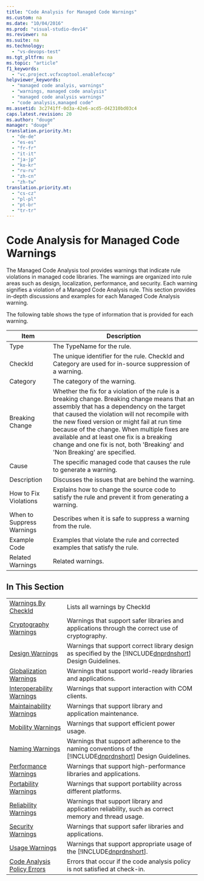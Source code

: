 ```yaml
---
title: "Code Analysis for Managed Code Warnings"
ms.custom: na
ms.date: "10/04/2016"
ms.prod: "visual-studio-dev14"
ms.reviewer: na
ms.suite: na
ms.technology: 
  - "vs-devops-test"
ms.tgt_pltfrm: na
ms.topic: "article"
f1_keywords: 
  - "vc.project.vcfxcoptool.enablefxcop"
helpviewer_keywords: 
  - "managed code analyis, warnings"
  - "warnings, managed code analysis"
  - "managed code analysis warnings"
  - "code analysis,managed code"
ms.assetid: 3c2741ff-0d3a-42e6-acd5-d42310bd03c4
caps.latest.revision: 20
ms.author: "douge"
manager: "douge"
translation.priority.ht: 
  - "de-de"
  - "es-es"
  - "fr-fr"
  - "it-it"
  - "ja-jp"
  - "ko-kr"
  - "ru-ru"
  - "zh-cn"
  - "zh-tw"
translation.priority.mt: 
  - "cs-cz"
  - "pl-pl"
  - "pt-br"
  - "tr-tr"
---
```

# Code Analysis for Managed Code Warnings
The Managed Code Analysis tool provides warnings that indicate rule violations in managed code libraries. The warnings are organized into rule areas such as design, localization, performance, and security. Each warning signifies a violation of a Managed Code Analysis rule. This section provides in-depth discussions and examples for each Managed Code Analysis warning.  
  
 The following table shows the type of information that is provided for each warning.  
  
|Item|Description|  
|----------|-----------------|  
|Type|The TypeName for the rule.|  
|CheckId|The unique identifier for the rule. CheckId and Category are used for in-source suppression of a warning.|  
|Category|The category of the warning.|  
|Breaking Change|Whether the fix for a violation of the rule is a breaking change. Breaking change means that an assembly that has a dependency on the target that caused the violation will not recompile with the new fixed version or might fail at run time because of the change. When multiple fixes are available and at least one fix is a breaking change and one fix is not, both 'Breaking' and 'Non Breaking' are specified.|  
|Cause|The specific managed code that causes the rule to generate a warning.|  
|Description|Discusses the issues that are behind the warning.|  
|How to Fix Violations|Explains how to change the source code to satisfy the rule and prevent it from generating a warning.|  
|When to Suppress Warnings|Describes when it is safe to suppress a warning from the rule.|  
|Example Code|Examples that violate the rule and corrected examples that satisfy the rule.|  
|Related Warnings|Related warnings.|  
  
## In This Section  
  
|||  
|-|-|  
|[Warnings By CheckId](../codequality/code-analysis-warnings-for-managed-code-by-checkid.md)|Lists all warnings by CheckId|  
|[Cryptography Warnings](../codequality/cryptography-warnings.md)|Warnings that support safer libraries and applications through the correct use of cryptography.|  
|[Design Warnings](../codequality/design-warnings.md)|Warnings that support correct library design as specified by the [!INCLUDE[dnprdnshort](../codequality/includes/dnprdnshort_md.md)] Design Guidelines.|  
|[Globalization Warnings](../codequality/globalization-warnings.md)|Warnings that support world-ready libraries and applications.|  
|[Interoperability Warnings](../codequality/interoperability-warnings.md)|Warnings that support interaction with COM clients.|  
|[Maintainability Warnings](../codequality/maintainability-warnings.md)|Warnings that support library and application maintenance.|  
|[Mobility Warnings](../codequality/mobility-warnings.md)|Warnings that support efficient power usage.|  
|[Naming Warnings](../codequality/naming-warnings.md)|Warnings that support adherence to the naming conventions of the [!INCLUDE[dnprdnshort](../codequality/includes/dnprdnshort_md.md)] Design Guidelines.|  
|[Performance Warnings](../codequality/performance-warnings.md)|Warnings that support high-performance libraries and applications.|  
|[Portability Warnings](../codequality/portability-warnings.md)|Warnings that support portability across different platforms.|  
|[Reliability Warnings](../codequality/reliability-warnings.md)|Warnings that support library and application reliability, such as correct memory and thread usage.|  
|[Security Warnings](../codequality/security-warnings.md)|Warnings that support safer libraries and applications.|  
|[Usage Warnings](../codequality/usage-warnings.md)|Warnings that support appropriate usage of the [!INCLUDE[dnprdnshort](../codequality/includes/dnprdnshort_md.md)].|  
|[Code Analysis Policy Errors](../codequality/code-analysis-policy-errors.md)|Errors that occur if the code analysis policy is not satisfied at check-in.|